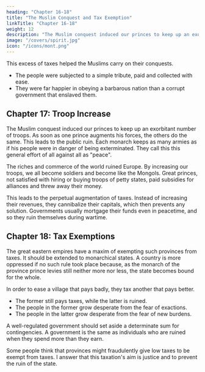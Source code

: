 ```yaml
---
heading: "Chapter 16-18"
title: "The Muslim Conquest and Tax Exemption"
linkTitle: "Chapter 16-18"
weight: 12
description: "The Muslim conquest induced our princes to keep up an exorbitant number of troops"
image: "/covers/spirit.jpg"
icon: "/icons/mont.png"
---
```





This excess of taxes helped the Muslims carry on their conquests.
- The people were subjected to a simple tribute, paid and collected with ease.
- They were far happier in obeying a barbarous nation than a corrupt government that enslaved them.


## Chapter 17: Troop Increase

The Muslim conquest induced our princes to keep up an exorbitant number of troops. As soon as one prince augments his forces, the others do the same. This leads to the public ruin. Each monarch keeps as many armies as if his people were in danger of being exterminated. They call this this general effort of all against all as "peace".

<!-- Thus, Europe ruined to such a degree, that, were private people to be in the same situation as the three most opulent powers of this part of the globe, they would not have necessary subsistance.  -->

The riches and commerce of the world ruined Europe. By increasing our troops, we all become soldiers and become like the Mongols. Great princes, not satisfied with hiring or buying troops of petty states, paid subsidies for alliances and threw away their money.

This leads to the perpetual augmentation of taxes. Instead of increasing their revenues, they cannibalize their capitals, which then prevents any solution. Governments usually mortgage their funds even in peacetime, and so they ruin themselves during wartime. 



## Chapter 18: Tax Exemptions

The great eastern empires have a maxim of exempting such provinces from taxes. It should be extended to monarchical states. A country is more oppressed if no such rule took place because, as the monarch of the province prince levies still neither more nor less, the state becomes bound for the whole. 

In order to ease a village that pays badly, they tax another that pays better. 
- The former still pays taxes, while the latter is ruined. 
- The people in the former grow desperate from the fear of exactions. 
- The people in the latter grow desperate from the fear of new burdens.

A well-regulated government should set aside a determinate sum for contingencies. A government is the same as individuals who are ruined when they spend more than they earn.

Some people think that provinces might fraudulently give low taxes to be exempt from taxes. I answer that this taxation's aim is justice and to prevent the ruin of the state. 

<!--  will not allow them to do so

With regard to an obligation for the whole, amongst the inhabitants of the same village, some pretend*, that it is but reasonable, because there is a possibility of a fraudulent combination on their side= 

but was it ever heard that upon mere supposition we are to establish a thing in itself unjust and ruinous to the state?
 -->
